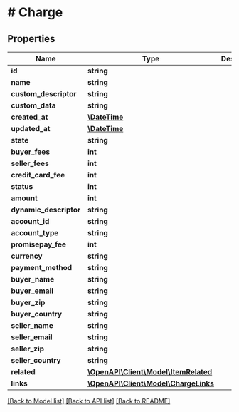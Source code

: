 # # Charge

## Properties

Name | Type | Description | Notes
------------ | ------------- | ------------- | -------------
**id** | **string** |  | [optional]
**name** | **string** |  | [optional]
**custom_descriptor** | **string** |  | [optional]
**custom_data** | **string** |  | [optional]
**created_at** | [**\DateTime**](\DateTime.md) |  | [optional]
**updated_at** | [**\DateTime**](\DateTime.md) |  | [optional]
**state** | **string** |  | [optional]
**buyer_fees** | **int** |  | [optional]
**seller_fees** | **int** |  | [optional]
**credit_card_fee** | **int** |  | [optional]
**status** | **int** |  | [optional]
**amount** | **int** |  | [optional]
**dynamic_descriptor** | **string** |  | [optional]
**account_id** | **string** |  | [optional]
**account_type** | **string** |  | [optional]
**promisepay_fee** | **int** |  | [optional]
**currency** | **string** |  | [optional]
**payment_method** | **string** |  | [optional]
**buyer_name** | **string** |  | [optional]
**buyer_email** | **string** |  | [optional]
**buyer_zip** | **string** |  | [optional]
**buyer_country** | **string** |  | [optional]
**seller_name** | **string** |  | [optional]
**seller_email** | **string** |  | [optional]
**seller_zip** | **string** |  | [optional]
**seller_country** | **string** |  | [optional]
**related** | [**\OpenAPI\Client\Model\ItemRelated**](ItemRelated.md) |  | [optional]
**links** | [**\OpenAPI\Client\Model\ChargeLinks**](ChargeLinks.md) |  | [optional]

[[Back to Model list]](../../README.md#models) [[Back to API list]](../../README.md#endpoints) [[Back to README]](../../README.md)

